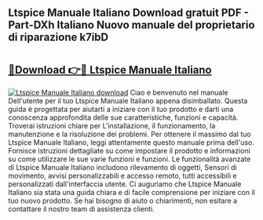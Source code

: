 ## Ltspice Manuale Italiano Download gratuit PDF - Part-DXh Italiano Nuovo manuale del proprietario di riparazione k7ibD

# <h2><a href="http://df9gy1r.blite.top/?on=Ltspice+Manuale+Italiano">🔗Download 👉🔴 Ltspice Manuale Italiano</a></h2>

[![Ltspice Manuale Italiano download](https://i.imgur.com/lujVjoI.png)](http://df9gy1r.blite.top/?on=Ltspice+Manuale+Italiano)
Ciao e benvenuto nel manuale Dell'utente per il tuo Ltspice Manuale Italiano appena disimballato. Questa guida è progettata per aiutarti a iniziare con il tuo prodotto e darti una conoscenza approfondita delle sue caratteristiche, funzioni e capacità. Troverai istruzioni chiare per L'installazione, il funzionamento, la manutenzione e la risoluzione dei problemi. Per ottenere il massimo dal tuo Ltspice Manuale Italiano, leggi attentamente questo manuale prima dell'uso. Fornisce istruzioni dettagliate su come impostare il prodotto e informazioni su come utilizzare le sue varie funzioni e funzioni. Le funzionalità avanzate di Ltspice Manuale Italiano includono rilevamento di oggetti, Sensori di movimento, avvisi personalizzabili e accesso remoto, tutti accessibili e personalizzati dall'interfaccia utente. Ci auguriamo che Ltspice Manuale Italiano sia stata una guida chiara e di facile comprensione per iniziare con il tuo nuovo prodotto. Se hai bisogno di aiuto o chiarimenti, non esitare a contattare il nostro team di assistenza clienti.
